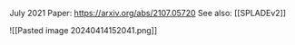 July 2021
Paper: https://arxiv.org/abs/2107.05720
See also: [[SPLADEv2]]

![[Pasted image 20240414152041.png]]